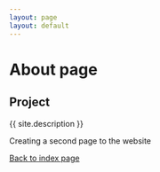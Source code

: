 ```yaml
---
layout: page
layout: default
---
```

# About page

## Project
{{ site.description }}

Creating a second page to the website

[Back to index page](index.md)

